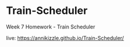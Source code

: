 # Train-Scheduler
Week 7 Homework - Train Scheduler

live: https://annikizzle.github.io/Train-Scheduler/

